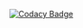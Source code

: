 [![Codacy Badge](https://api.codacy.com/project/badge/Grade/41f6a93f08004994ad839a59ed17e096)](https://www.codacy.com/app/jmsweg/monte-carlo-raytracer?utm_source=github.com&amp;utm_medium=referral&amp;utm_content=jmsweg/monte-carlo-raytracer&amp;utm_campaign=Badge_Grade)
